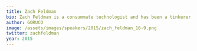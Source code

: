 ```yaml
---
title: Zach Feldman
bio: Zach Feldman is a consummate technologist and has been a tinkerer from childhood. He is a Co-Founder and currently Chief Academic Officer of the New York Code + Design Academy, devising curriculum, hiring teachers, and instructing students. He develops websites and applications using WordPress (PHP), Ruby, Sinatra, Rails, and plain old HTML, CSS, and Javascript. You can find him on most online locations @zachfeldman. When he's not writing code, you can find Zach playing his guitar, DJing a party (djmuzach.com), or on a hike.
author: GORUCO
image: /assets/images/speakers/2015/zach_feldman_16-9.png
twitter: zachfeldman
year: 2015
---
```

